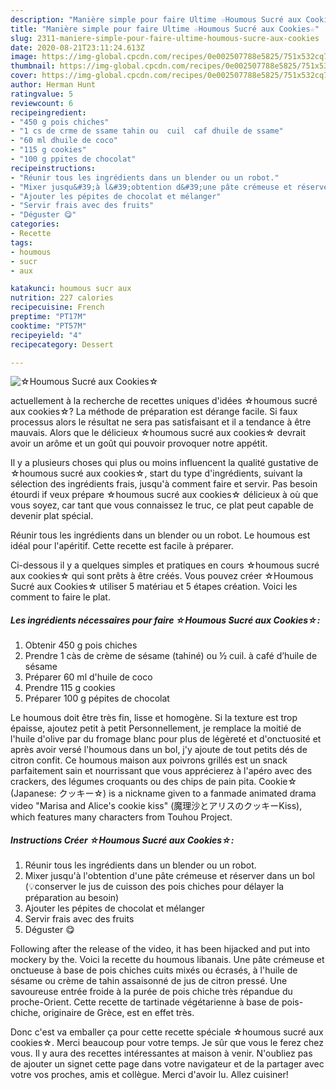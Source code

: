 ```yaml
---
description: "Manière simple pour faire Ultime ☆Houmous Sucré aux Cookies☆"
title: "Manière simple pour faire Ultime ☆Houmous Sucré aux Cookies☆"
slug: 2311-maniere-simple-pour-faire-ultime-houmous-sucre-aux-cookies
date: 2020-08-21T23:11:24.613Z
image: https://img-global.cpcdn.com/recipes/0e002507788e5825/751x532cq70/☆houmous-sucre-aux-cookies☆-photo-principale-de-la-recette.jpg
thumbnail: https://img-global.cpcdn.com/recipes/0e002507788e5825/751x532cq70/☆houmous-sucre-aux-cookies☆-photo-principale-de-la-recette.jpg
cover: https://img-global.cpcdn.com/recipes/0e002507788e5825/751x532cq70/☆houmous-sucre-aux-cookies☆-photo-principale-de-la-recette.jpg
author: Herman Hunt
ratingvalue: 5
reviewcount: 6
recipeingredient:
- "450 g pois chiches"
- "1 cs de crme de ssame tahin ou  cuil  caf dhuile de ssame"
- "60 ml dhuile de coco"
- "115 g cookies"
- "100 g ppites de chocolat"
recipeinstructions:
- "Réunir tous les ingrédients dans un blender ou un robot."
- "Mixer jusqu&#39;à l&#39;obtention d&#39;une pâte crémeuse et réserver dans un bol (💡conserver le jus de cuisson des pois chiches pour délayer la préparation au besoin)"
- "Ajouter les pépites de chocolat et mélanger"
- "Servir frais avec des fruits"
- "Déguster 😋"
categories:
- Recette
tags:
- houmous
- sucr
- aux

katakunci: houmous sucr aux 
nutrition: 227 calories
recipecuisine: French
preptime: "PT17M"
cooktime: "PT57M"
recipeyield: "4"
recipecategory: Dessert

---
```



![☆Houmous Sucré aux Cookies☆](https://img-global.cpcdn.com/recipes/0e002507788e5825/751x532cq70/☆houmous-sucre-aux-cookies☆-photo-principale-de-la-recette.jpg)

actuellement à la recherche de recettes uniques d'idées ☆houmous sucré aux cookies☆? La méthode de préparation est dérange facile. Si faux processus alors le résultat ne sera pas satisfaisant et il a tendance à être mauvais. Alors que le délicieux ☆houmous sucré aux cookies☆ devrait avoir un arôme et un goût qui pouvoir provoquer notre appétit.

Il y a plusieurs choses qui plus ou moins influencent la qualité gustative de ☆houmous sucré aux cookies☆, start du type d'ingrédients, suivant la sélection des ingrédients frais, jusqu'à comment faire et servir. Pas besoin étourdi if veux prépare ☆houmous sucré aux cookies☆ délicieux à où que vous soyez, car tant que vous connaissez le truc, ce plat peut capable de devenir plat spécial.

Réunir tous les ingrédients dans un blender ou un robot. Le houmous est idéal pour l&#39;apéritif. Cette recette est facile à préparer.


Ci-dessous il y a quelques simples et pratiques en cours ☆houmous sucré aux cookies☆ qui sont prêts à être créés. Vous pouvez créer ☆Houmous Sucré aux Cookies☆ utiliser 5 matériau et 5 étapes création. Voici les comment to faire le plat.

<!--inarticleads1-->

##### Les ingrédients nécessaires pour faire ☆Houmous Sucré aux Cookies☆:

1. Obtenir 450 g pois chiches
1. Prendre 1 càs de crème de sésame (tahiné) ou ½ cuil. à café d’huile de sésame
1. Préparer 60 ml d&#39;huile de coco
1. Prendre 115 g cookies
1. Préparer 100 g pépites de chocolat


Le houmous doit être très fin, lisse et homogène. Si la texture est trop épaisse, ajoutez petit à petit Personnellement, je remplace la moitié de l&#39;huile d&#39;olive par du fromage blanc pour plus de légèreté et d&#39;onctuosité et après avoir versé l&#39;houmous dans un bol, j&#39;y ajoute de tout petits dés de citron confit. Ce houmous maison aux poivrons grillés est un snack parfaitement sain et nourrissant que vous apprécierez à l&#39;apéro avec des crackers, des légumes croquants ou des chips de pain pita. Cookie☆ (Japanese: クッキー☆) is a nickname given to a fanmade animated drama video &#34;Marisa and Alice&#39;s cookie kiss&#34; (魔理沙とアリスのクッキーKiss), which features many characters from Touhou Project. 

<!--inarticleads2-->

##### Instructions Créer ☆Houmous Sucré aux Cookies☆:

1. Réunir tous les ingrédients dans un blender ou un robot.
1. Mixer jusqu&#39;à l&#39;obtention d&#39;une pâte crémeuse et réserver dans un bol (💡conserver le jus de cuisson des pois chiches pour délayer la préparation au besoin)
1. Ajouter les pépites de chocolat et mélanger
1. Servir frais avec des fruits
1. Déguster 😋


Following after the release of the video, it has been hijacked and put into mockery by the. Voici la recette du houmous libanais. Une pâte crémeuse et onctueuse à base de pois chiches cuits mixés ou écrasés, à l&#39;huile de sésame ou crème de tahin assaisonné de jus de citron pressé. Une savoureuse entrée froide à la purée de pois chiche très répandue du proche-Orient. Cette recette de tartinade végétarienne à base de pois-chiche, originaire de Grèce, est en effet très. 


Donc c'est va emballer ça pour cette recette spéciale ☆houmous sucré aux cookies☆. Merci beaucoup pour votre temps. Je sûr que vous le ferez chez vous. Il y aura des recettes  intéressantes at maison à venir. N'oubliez pas de ajouter un signet cette page dans votre navigateur et de la partager avec votre vos proches, amis et collègue. Merci d'avoir lu. Allez cuisiner!
